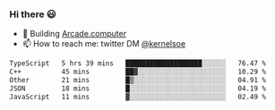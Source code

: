 ### Hi there 😃

- 🔨 Building [Arcade.computer](https://arcade.computer)
- 📫 How to reach me: twitter DM [@kernelsoe](https://twitter.com/kernelsoe)

<!--START_SECTION:waka-->

```txt
TypeScript   5 hrs 39 mins   ███████████████████░░░░░░   76.47 %
C++          45 mins         ██▓░░░░░░░░░░░░░░░░░░░░░░   10.29 %
Other        21 mins         █▒░░░░░░░░░░░░░░░░░░░░░░░   04.91 %
JSON         18 mins         █░░░░░░░░░░░░░░░░░░░░░░░░   04.19 %
JavaScript   11 mins         ▓░░░░░░░░░░░░░░░░░░░░░░░░   02.49 %
```

<!--END_SECTION:waka-->

